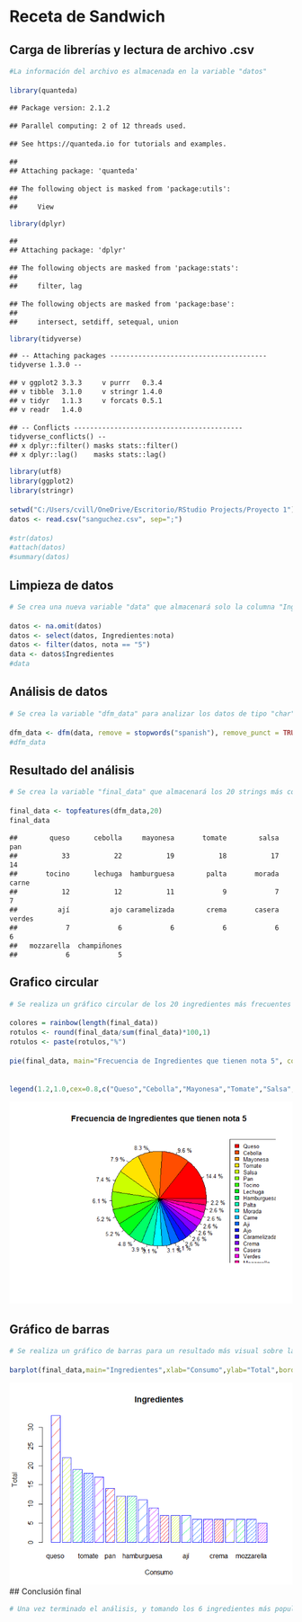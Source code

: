 Receta de Sandwich
================

## Carga de librerías y lectura de archivo .csv

``` r
#La información del archivo es almacenada en la variable "datos"

library(quanteda)
```

    ## Package version: 2.1.2

    ## Parallel computing: 2 of 12 threads used.

    ## See https://quanteda.io for tutorials and examples.

    ## 
    ## Attaching package: 'quanteda'

    ## The following object is masked from 'package:utils':
    ## 
    ##     View

``` r
library(dplyr)
```

    ## 
    ## Attaching package: 'dplyr'

    ## The following objects are masked from 'package:stats':
    ## 
    ##     filter, lag

    ## The following objects are masked from 'package:base':
    ## 
    ##     intersect, setdiff, setequal, union

``` r
library(tidyverse)
```

    ## -- Attaching packages --------------------------------------- tidyverse 1.3.0 --

    ## v ggplot2 3.3.3     v purrr   0.3.4
    ## v tibble  3.1.0     v stringr 1.4.0
    ## v tidyr   1.1.3     v forcats 0.5.1
    ## v readr   1.4.0

    ## -- Conflicts ------------------------------------------ tidyverse_conflicts() --
    ## x dplyr::filter() masks stats::filter()
    ## x dplyr::lag()    masks stats::lag()

``` r
library(utf8)
library(ggplot2)
library(stringr)

setwd("C:/Users/cvill/OneDrive/Escritorio/RStudio Projects/Proyecto 1")
datos <- read.csv("sanguchez.csv", sep=";")

#str(datos)
#attach(datos)
#summary(datos)
```

## Limpieza de datos

``` r
# Se crea una nueva variable "data" que almacenará solo la columna "Ingredientes" de "datos" que exclusivamente tengan una nota igual a 5.

datos <- na.omit(datos)
datos <- select(datos, Ingredientes:nota)
datos <- filter(datos, nota == "5")
data <- datos$Ingredientes
#data
```

## Análisis de datos

``` r
# Se crea la variable "dfm_data" para analizar los datos de tipo "char" de la variable "data". Esto es, separar los "strings" existentes y remover las puntuaciones y conectores

dfm_data <- dfm(data, remove = stopwords("spanish"), remove_punct = TRUE)
#dfm_data
```

## Resultado del análisis

``` r
# Se crea la variable "final_data" que almacenará los 20 strings más comunes en "dfm_data" y la frecuencia obtenida por cada una de ellas 

final_data <- topfeatures(dfm_data,20)
final_data
```

    ##        queso      cebolla     mayonesa       tomate        salsa          pan 
    ##           33           22           19           18           17           14 
    ##       tocino      lechuga  hamburguesa        palta       morada        carne 
    ##           12           12           11            9            7            7 
    ##          ají          ajo caramelizada        crema       casera       verdes 
    ##            7            6            6            6            6            6 
    ##   mozzarella  champiñones 
    ##            6            5

## Grafico circular

``` r
# Se realiza un gráfico circular de los 20 ingredientes más frecuentes para conocer el porcentaje de participación de cada uno 

colores = rainbow(length(final_data))
rotulos <- round(final_data/sum(final_data)*100,1)
rotulos <- paste(rotulos,"%")

pie(final_data, main="Frecuencia de Ingredientes que tienen nota 5", col=colores, labels=rotulos, cex=0.8)


legend(1.2,1.0,cex=0.8,c("Queso","Cebolla","Mayonesa","Tomate","Salsa","Pan","Tocino","Lechuga","Hamburguesa","Palta","Morada","Carne","Aji","Ajo","Caramelizada","Crema","Casera","Verdes","Mozzarella","Champiñones"), fill=colores)
```

![](Proyecto1_files/figure-gfm/unnamed-chunk-5-1.png)<!-- -->

## Gráfico de barras

``` r
# Se realiza un gráfico de barras para un resultado más visual sobre la frecuencia que tiene cada uno de los ingredientes que consiguieron una nota 5

barplot(final_data,main="Ingredientes",xlab="Consumo",ylab="Total",border="blue",col=rainbow(5),beside=TRUE,density=c(5,10,15,20))
```

![](Proyecto1_files/figure-gfm/unnamed-chunk-6-1.png)<!-- --> \#\#
Conclusión final

``` r
# Una vez terminado el análisis, y tomando los 6 ingredientes más populares que obtienen 5 estrellas se llegó a la conclusión de que el queso, la cebolla, la mayonesa, el tomate, la salsa y el pan, son los que obtienen una alta probabilidad de que al lanzarse el mercado este nuevo sandwich, consiga una valoración de 5 estrellas.
```
